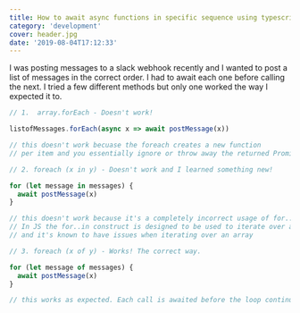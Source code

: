 ```yaml
---
title: How to await async functions in specific sequence using typescript
category: 'development'
cover: header.jpg
date: '2019-08-04T17:12:33'
---
```


I was posting messages to a slack webhook recently and I wanted to post a list of messages in the correct order. I had to await each one before calling the next. I tried a few different methods but only one worked the way I expected it to.

<!-- end excerpt -->

```javascript
// 1.  array.forEach - Doesn't work!

listofMessages.forEach(async x => await postMessage(x))

// this doesn't work becuase the foreach creates a new function
// per item and you essentially ignore or throw away the returned Promise.

// 2. foreach (x in y) - Doesn't work and I learned something new!

for (let message in messages) {
  await postMessage(x)
}

// this doesn't work because it's a completely incorrect usage of for..in!
// In JS the for..in construct is designed to be used to iterate over and objects properties
// and it's known to have issues when iterating over an array

// 3. foreach (x of y) - Works! The correct way.

for (let message of messages) {
  await postMessage(x)
}

// this works as expected. Each call is awaited before the loop continues.
```
